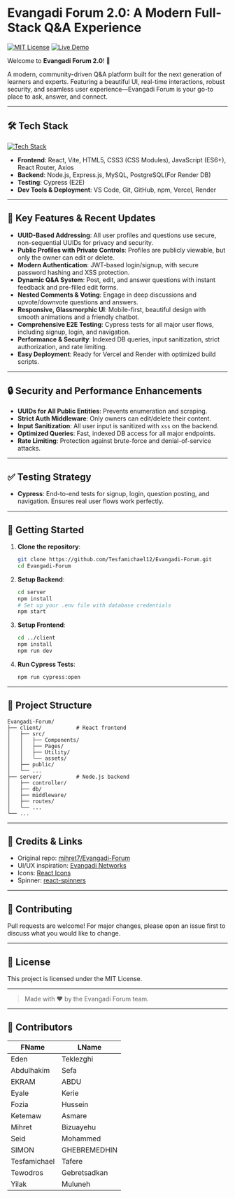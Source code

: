 # Evangadi Forum 2.0: A Modern Full-Stack Q&A Experience

[![MIT License](https://img.shields.io/badge/license-MIT-blue.svg)](LICENSE)
[![Live Demo](https://img.shields.io/badge/demo-online-brightgreen)](https://evangadi-forum-lv7r8w21n-evangadis-projects.vercel.app/)

Welcome to **Evangadi Forum 2.0**! 🚀

A modern, community-driven Q&A platform built for the next generation of learners and experts. Featuring a beautiful UI, real-time interactions, robust security, and seamless user experience—Evangadi Forum is your go-to place to ask, answer, and connect.

---

## 🛠️ Tech Stack

[![Tech Stack](https://skillicons.dev/icons?i=react,vite,html,css,js,nodejs,express,mysql,postgres,cypress,vscode,git,github,npm,vercel,render&perline=8)](https://skillicons.dev)

- **Frontend**: React, Vite, HTML5, CSS3 (CSS Modules), JavaScript (ES6+), React Router, Axios
- **Backend**: Node.js, Express.js, MySQL, PostgreSQL(For Render DB)
- **Testing**: Cypress (E2E)
- **Dev Tools & Deployment**: VS Code, Git, GitHub, npm, Vercel, Render

---

## 🌟 Key Features & Recent Updates

- **UUID-Based Addressing**: All user profiles and questions use secure, non-sequential UUIDs for privacy and security.
- **Public Profiles with Private Controls**: Profiles are publicly viewable, but only the owner can edit or delete.
- **Modern Authentication**: JWT-based login/signup, with secure password hashing and XSS protection.
- **Dynamic Q&A System**: Post, edit, and answer questions with instant feedback and pre-filled edit forms.
- **Nested Comments & Voting**: Engage in deep discussions and upvote/downvote questions and answers.
- **Responsive, Glassmorphic UI**: Mobile-first, beautiful design with smooth animations and a friendly chatbot.
- **Comprehensive E2E Testing**: Cypress tests for all major user flows, including signup, login, and navigation.
- **Performance & Security**: Indexed DB queries, input sanitization, strict authorization, and rate limiting.
- **Easy Deployment**: Ready for Vercel and Render with optimized build scripts.

---

## 🔒 Security and Performance Enhancements

- **UUIDs for All Public Entities**: Prevents enumeration and scraping.
- **Strict Auth Middleware**: Only owners can edit/delete their content.
- **Input Sanitization**: All user input is sanitized with `xss` on the backend.
- **Optimized Queries**: Fast, indexed DB access for all major endpoints.
- **Rate Limiting**: Protection against brute-force and denial-of-service attacks.

---

## ✅ Testing Strategy

- **Cypress**: End-to-end tests for signup, login, question posting, and navigation. Ensures real user flows work perfectly.

---

## 🚀 Getting Started

1.  **Clone the repository**:
    ```bash
    git clone https://github.com/Tesfamichael12/Evangadi-Forum.git
    cd Evangadi-Forum
    ```
2.  **Setup Backend**:
    ```bash
    cd server
    npm install
    # Set up your .env file with database credentials
    npm start
    ```
3.  **Setup Frontend**:
    ```bash
    cd ../client
    npm install
    npm run dev
    ```
4.  **Run Cypress Tests**:
    ```bash
    npm run cypress:open
    ```

---

## 📂 Project Structure

```
Evangadi-Forum/
├── client/           # React frontend
│   ├── src/
│   │   ├── Components/
│   │   ├── Pages/
│   │   ├── Utility/
│   │   └── assets/
│   ├── public/
│   └── ...
├── server/           # Node.js backend
│   ├── controller/
│   ├── db/
│   ├── middleware/
│   ├── routes/
│   └── ...
└── ...
```

---

## 📝 Credits & Links

- Original repo: [mihret7/Evangadi-Forum](https://github.com/mihret7/Evangadi-Forum)
- UI/UX inspiration: [Evangadi Networks](https://www.evangadi.com/)
- Icons: [React Icons](https://react-icons.github.io/react-icons/)
- Spinner: [react-spinners](https://www.npmjs.com/package/react-spinners)

---

## 🤝 Contributing

Pull requests are welcome! For major changes, please open an issue first to discuss what you would like to change.

---

## 📄 License

This project is licensed under the MIT License.

---

> Made with ❤️ by the Evangadi Forum team.

---

## 👥 Contributors

| FName        | LName        |
| ------------ | ------------ |
| Eden         | Teklezghi    |
| Abdulhakim   | Sefa         |
| EKRAM        | ABDU         |
| Eyale        | Kerie        |
| Fozia        | Hussein      |
| Ketemaw      | Asmare       |
| Mihret       | Bizuayehu    |
| Seid         | Mohammed     |
| SIMON        | GHEBREMEDHIN |
| Tesfamichael | Tafere       |
| Tewodros     | Gebretsadkan |
| Yilak        | Muluneh      |

